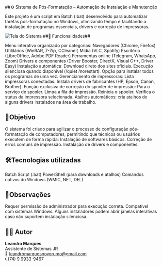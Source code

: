 ##⚙️ Sistema de Pós-Formatação – Automação de Instalação e Manutenção

Este projeto é um script em Batch (.bat) desenvolvido para automatizar tarefas pós-formatação no Windows, otimizando tempo e facilitando a instalação de programas essenciais, drivers e correção de impressoras.

![Tela do Sistema]()
##🚀 Funcionalidades##

Menu interativo organizado por categorias:
Navegadores (Chrome, Firefox)
Utilitários (WinRAR, 7-Zip, CCleaner)
Mídia (VLC, Spotify)
Escritório (LibreOffice, Adobe PDF Reader)
Ferramentas online (Telegram, WhatsApp, Zoom)
Drivers e componentes (Driver Booster, DirectX, Visual C++, Driver Easy)
Instalação automática:
Download direto dos sites oficiais.
Execução silenciosa quando disponível (/quiet /norestart).
Opção para instalar todos os programas de uma vez.
Gerenciamento de impressoras:
Lista impressoras conectadas.
Instala drivers de fabricantes (HP, Epson, Canon, Brother).
Função exclusiva de correção do spooler de impressão:
Para o serviço de spooler.
Limpa a fila de impressão.
Reinicia o spooler.
Verifica o status da impressora selecionada.
Atalhos automáticos: cria atalhos de alguns drivers instalados na área de trabalho.

## 🎯Objetivo
O sistema foi criado para agilizar o processo de configuração pós-formatação de computadores, permitindo que técnicos ou usuários executem de forma rápida:
Instalação de softwares básicos.
Correção de erros comuns de impressão.
Instalação de drivers e componentes.

## 🛠️Tecnologias utilizadas
Batch Script (.bat)
PowerShell (para downloads e atalhos)
Comandos nativos do Windows (WMIC, NET, DEL)

## 📌Observações
Requer permissão de administrador para execução correta.
Compatível com sistemas Windows.
Alguns instaladores podem abrir janelas interativas caso não suportem instalação silenciosa.

## 👨‍💻 Autor
**Leandro Marques**  
Assistente de Sistemas JR  
📧 leandromarquesnovorumo@gmail.com  
📞 (74) 9 9933-9467

